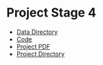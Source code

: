 # Project Stage 4

- [Data Directory](https://github.com/pjmartinkus/CS_839_DataScience/tree/master/Stage4/Data)
- [Code](https://github.com/pjmartinkus/CS_839_DataScience/tree/master/Stage4/Code)
- [Project PDF](https://github.com/pjmartinkus/CS_839_DataScience/blob/master/Stage4/Stage4.pdf)
- [Project Directory](https://github.com/pjmartinkus/CS_839_DataScience/tree/master/Stage4)
